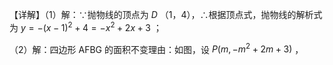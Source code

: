 【详解】（1）解：∵抛物线的顶点为 $D$ （1，4），∴根据顶点式，抛物线的解析式为 $y = - { \bigl ( } x - 1 { \bigr ) } ^ { 2 } + 4 = - x ^ { 2 } + 2 x + 3$ ；

（2）解：四边形 AFBG 的面积不变理由：如图，设 $P \left( m , - m ^ { 2 } + 2 m + 3 \right)$ ，
